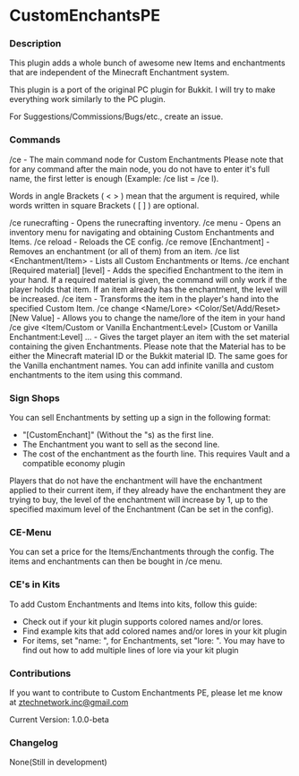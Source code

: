 # CustomEnchantsPE

### Description
This plugin adds a whole bunch of awesome new Items and enchantments that are independent of the Minecraft Enchantment system.

This plugin is a port of the original PC plugin for Bukkit. I will try to make everything work similarly to the PC plugin.

For Suggestions/Commissions/Bugs/etc., create an issue.

### Commands
/ce - The main command node for Custom Enchantments
Please note that for any command after the main node, you do not have to enter it's full name, the first letter is enough (Example: /ce list = /ce l).

Words in angle Brackets ( < > ) mean that the argument is required, while words written in square Brackets ( [ ] ) are optional.

/ce runecrafting - Opens the runecrafting inventory.
/ce menu - Opens an inventory menu for navigating and obtaining Custom Enchantments and Items.
/ce reload - Reloads the CE config.
/ce remove [Enchantment] - Removes an enchantment (or all of them) from an item.
/ce list <Enchantment/Item> - Lists all Custom Enchantments or Items.
/ce enchant [Required material] <Enchantment> [level] - Adds the specified Enchantment to the item in your hand. If a required material is given, the command will only work if the player holds that item. If an item already has the enchantment, the level will be increased.
/ce item <Item> - Transforms the item in the player's hand into the specified Custom Item.
/ce change <Name/Lore> <Color/Set/Add/Reset> [New Value] - Allows you to change the name/lore of the item in your hand
/ce give <Player> <Material> <Item/Custom or Vanilla Enchantment:Level> [Custom or Vanilla Enchantment:Level] ... - Gives the target player an item with the set material containing the given Enchantments. Please note that the Material has to be either the Minecraft material ID or the Bukkit material ID. The same goes for the Vanilla enchantment names. You can add infinite vanilla and custom enchantments to the item using this command.

### Sign Shops
You can sell Enchantments by setting up a sign in the following format:

- "[CustomEnchant]" (Without the "s) as the first line.
- The Enchantment you want to sell as the second line.
- The cost of the enchantment as the fourth line. This requires Vault and a compatible economy plugin

Players that do not have the enchantment will have the enchantment applied to their current item, if they already have the enchantment they are trying to buy, the level of the enchantment will increase by 1, up to the specified maximum level of the Enchantment (Can be set in the config).

### CE-Menu
You can set a price for the Items/Enchantments through the config. The items and enchantments can then be bought in /ce menu.

### CE's in Kits
To add Custom Enchantments and Items into kits, follow this guide:

- Check out if your kit plugin supports colored names and/or lores.
- Find example kits that add colored names and/or lores in your kit plugin
- For items, set "name: <Item>", for Enchantments, set "lore: <Enchantment>". You may have to find out how to add multiple lines of lore via your kit plugin

### Contributions
If you want to contribute to Custom Enchantments PE, please let me know at ztechnetwork.inc@gmail.com

Current Version: 1.0.0-beta
### Changelog
None(Still in development)
